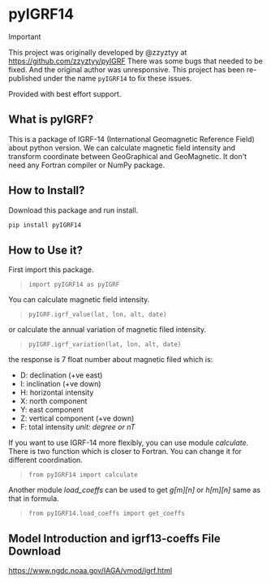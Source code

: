 # pyIGRF14

> [!IMPORTANT]
> This project was originally developed by @zzyztyy at https://github.com/zzyztyy/pyIGRF
> There was some bugs that needed to be fixed. And the original author was unresponsive.
> This project has been re-published under the name `pyIGRF14` to fix these issues.
>
> Provided with best effort support.

## What is pyIGRF?
This is a package of IGRF-14 (International Geomagnetic Reference Field) about python version.
We can calculate magnetic field intensity and transform coordinate between GeoGraphical and GeoMagnetic.
It don't need any Fortran compiler or NumPy package.

## How to Install?
Download this package and run install.

```bash
pip install pyIGRF14
```

## How to Use it?
First import this package.
> ```import pyIGRF14 as pyIGRF```

You can calculate magnetic field intensity.
>```pyIGRF.igrf_value(lat, lon, alt, date)```

or calculate the annual variation of magnetic filed intensity.
>```pyIGRF.igrf_variation(lat, lon, alt, date)```

the response is 7 float number about magnetic filed which is:
- D: declination (+ve east)
- I: inclination (+ve down)
- H: horizontal intensity
- X: north component
- Y: east component
- Z: vertical component (+ve down)
- F: total intensity
*unit: degree or nT*

If you want to use IGRF-14 more flexibly, you can use module *calculate*.
There is two function which is closer to Fortran. You can change it for different coordination.
>```from pyIGRF14 import calculate```

Another module *load_coeffs* can be used to get *g[m][n]* or *h[m][n]* same as that in formula.
>```from pyIGRF14.load_coeffs import get_coeffs```

## Model Introduction and igrf13-coeffs File Download
https://www.ngdc.noaa.gov/IAGA/vmod/igrf.html
